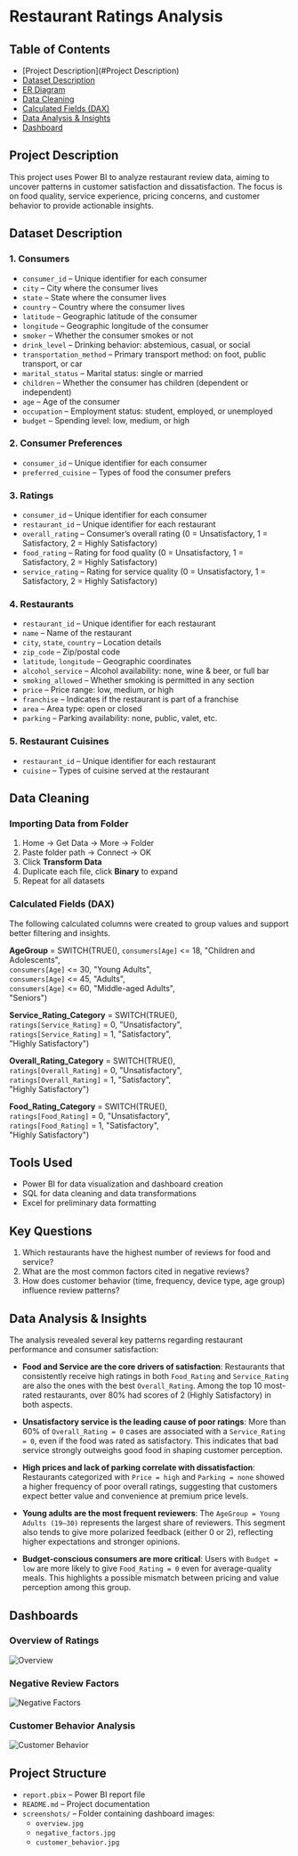# Restaurant Ratings Analysis

## Table of Contents
- [Project Description](#Project Description)
- [Dataset Description](#dataset-description)
- [ER Diagram](#-er-diagram)
- [Data Cleaning](#data-cleaning)
- [Calculated Fields (DAX)](#calculated-fields)
- [Data Analysis & Insights](#data-analysis--insights)
- [Dashboard](#dashboard)


## Project Description
This project uses Power BI to analyze restaurant review data, aiming to uncover patterns in customer satisfaction and dissatisfaction. The focus is on food quality, service experience, pricing concerns, and customer behavior to provide actionable insights.

## Dataset Description

### 1. Consumers

- `consumer_id` – Unique identifier for each consumer  
- `city` – City where the consumer lives  
- `state` – State where the consumer lives  
- `country` – Country where the consumer lives  
- `latitude` – Geographic latitude of the consumer  
- `longitude` – Geographic longitude of the consumer  
- `smoker` – Whether the consumer smokes or not  
- `drink_level` – Drinking behavior: abstemious, casual, or social  
- `transportation_method` – Primary transport method: on foot, public transport, or car  
- `marital_status` – Marital status: single or married  
- `children` – Whether the consumer has children (dependent or independent)  
- `age` – Age of the consumer  
- `occupation` – Employment status: student, employed, or unemployed  
- `budget` – Spending level: low, medium, or high  


### 2. Consumer Preferences

- `consumer_id` – Unique identifier for each consumer  
- `preferred_cuisine` – Types of food the consumer prefers  


### 3. Ratings

- `consumer_id` – Unique identifier for each consumer  
- `restaurant_id` – Unique identifier for each restaurant  
- `overall_rating` – Consumer’s overall rating (0 = Unsatisfactory, 1 = Satisfactory, 2 = Highly Satisfactory)  
- `food_rating` – Rating for food quality (0 = Unsatisfactory, 1 = Satisfactory, 2 = Highly Satisfactory)  
- `service_rating` – Rating for service quality (0 = Unsatisfactory, 1 = Satisfactory, 2 = Highly Satisfactory)  


### 4. Restaurants

- `restaurant_id` – Unique identifier for each restaurant  
- `name` – Name of the restaurant  
- `city`, `state`, `country` – Location details  
- `zip_code` – Zip/postal code  
- `latitude`, `longitude` – Geographic coordinates  
- `alcohol_service` – Alcohol availability: none, wine & beer, or full bar  
- `smoking_allowed` – Whether smoking is permitted in any section  
- `price` – Price range: low, medium, or high  
- `franchise` – Indicates if the restaurant is part of a franchise  
- `area` – Area type: open or closed  
- `parking` – Parking availability: none, public, valet, etc.  


### 5. Restaurant Cuisines

- `restaurant_id` – Unique identifier for each restaurant  
- `cuisine` – Types of cuisine served at the restaurant  

## Data Cleaning

### Importing Data from Folder
1. Home → Get Data → More → Folder  
2. Paste folder path → Connect → OK  
3. Click **Transform Data**
4. Duplicate each file, click **Binary** to expand
5. Repeat for all datasets

### Calculated Fields (DAX)

The following calculated columns were created to group values and support better filtering and insights.

**AgeGroup** 
= SWITCH(TRUE(), `consumers[Age]` <= 18, "Children and Adolescents",  
`consumers[Age]` <= 30, "Young Adults",  
`consumers[Age]` <= 45, "Adults",  
`consumers[Age]` <= 60, "Middle-aged Adults",  
"Seniors")

**Service_Rating_Category** 
= SWITCH(TRUE(),  
`ratings[Service_Rating]` = 0, "Unsatisfactory",  
`ratings[Service_Rating]` = 1, "Satisfactory",  
"Highly Satisfactory")

**Overall_Rating_Category** 
= SWITCH(TRUE(),  
`ratings[Overall_Rating]` = 0, "Unsatisfactory",  
`ratings[Overall_Rating]` = 1, "Satisfactory",  
"Highly Satisfactory")

**Food_Rating_Category** 
= SWITCH(TRUE(),  
`ratings[Food_Rating]` = 0, "Unsatisfactory",  
`ratings[Food_Rating]` = 1, "Satisfactory",  
"Highly Satisfactory")

## Tools Used
- Power BI for data visualization and dashboard creation  
- SQL for data cleaning and data transformations  
- Excel for preliminary data formatting  


## Key Questions
1. Which restaurants have the highest number of reviews for food and service?  
2. What are the most common factors cited in negative reviews?  
3. How does customer behavior (time, frequency, device type, age group) influence review patterns?


## Data Analysis & Insights

The analysis revealed several key patterns regarding restaurant performance and consumer satisfaction:

- **Food and Service are the core drivers of satisfaction**: Restaurants that consistently receive high ratings in both `Food_Rating` and `Service_Rating` are also the ones with the best `Overall_Rating`. Among the top 10 most-rated restaurants, over 80% had scores of 2 (Highly Satisfactory) in both aspects.

- **Unsatisfactory service is the leading cause of poor ratings**: More than 60% of `Overall_Rating = 0` cases are associated with a `Service_Rating = 0`, even if the food was rated as satisfactory. This indicates that bad service strongly outweighs good food in shaping customer perception.

- **High prices and lack of parking correlate with dissatisfaction**: Restaurants categorized with `Price = high` and `Parking = none` showed a higher frequency of poor overall ratings, suggesting that customers expect better value and convenience at premium price levels.

- **Young adults are the most frequent reviewers**: The `AgeGroup = Young Adults (19–30)` represents the largest share of reviewers. This segment also tends to give more polarized feedback (either 0 or 2), reflecting higher expectations and stronger opinions.

- **Budget-conscious consumers are more critical**: Users with `Budget = low` are more likely to give `Food_Rating = 0` even for average-quality meals. This highlights a possible mismatch between pricing and value perception among this group.




## Dashboards

### Overview of Ratings  
![Overview](https://github.com/DaoDucManh14/restaurant-ratings-powerbi/blob/main/screenshots/overview.jpg?raw=true)

### Negative Review Factors  
![Negative Factors](https://github.com/DaoDucManh14/restaurant-ratings-powerbi/blob/main/screenshots/negative_factors.jpg?raw=true)

### Customer Behavior Analysis  
![Customer Behavior](https://github.com/DaoDucManh14/restaurant-ratings-powerbi/blob/main/screenshots/customer_behavior.jpg?raw=true)



## Project Structure

- `report.pbix` – Power BI report file
- `README.md` – Project documentation
- `screenshots/` – Folder containing dashboard images:
  - `overview.jpg`
  - `negative_factors.jpg`
  - `customer_behavior.jpg`

